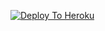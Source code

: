 [![Deploy To Heroku](https://www.herokucdn.com/deploy/button.svg)](https://heroku.com/deploy?template=https://github.com/haridas008/avenger2)
